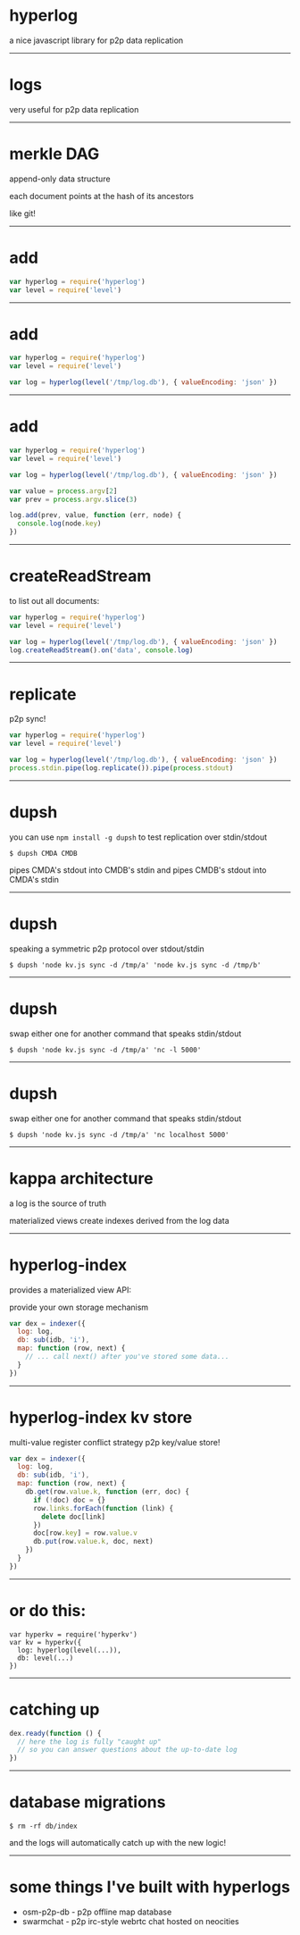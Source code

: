 # hyperlog

a nice javascript library for p2p data replication

---
# logs

very useful for p2p data replication

---
# merkle DAG

append-only data structure

each document points at the hash of its ancestors

like git!

---
# add

``` js
var hyperlog = require('hyperlog')
var level = require('level')
```

---
# add

``` js
var hyperlog = require('hyperlog')
var level = require('level')

var log = hyperlog(level('/tmp/log.db'), { valueEncoding: 'json' })
```

---
# add

``` js
var hyperlog = require('hyperlog')
var level = require('level')

var log = hyperlog(level('/tmp/log.db'), { valueEncoding: 'json' })

var value = process.argv[2]
var prev = process.argv.slice(3)

log.add(prev, value, function (err, node) {
  console.log(node.key)
})
```

---
# createReadStream

to list out all documents:

``` js
var hyperlog = require('hyperlog')
var level = require('level')

var log = hyperlog(level('/tmp/log.db'), { valueEncoding: 'json' })
log.createReadStream().on('data', console.log)
```

---
# replicate

p2p sync!

``` js
var hyperlog = require('hyperlog')
var level = require('level')

var log = hyperlog(level('/tmp/log.db'), { valueEncoding: 'json' })
process.stdin.pipe(log.replicate()).pipe(process.stdout)
```

---
# dupsh

you can use `npm install -g dupsh` to test replication over stdin/stdout

```
$ dupsh CMDA CMDB
```

pipes CMDA's stdout into CMDB's stdin
and pipes CMDB's stdout into CMDA's stdin

---
# dupsh

speaking a symmetric p2p protocol over stdout/stdin

```
$ dupsh 'node kv.js sync -d /tmp/a' 'node kv.js sync -d /tmp/b'
```

---
# dupsh

swap either one for another command that speaks stdin/stdout

```
$ dupsh 'node kv.js sync -d /tmp/a' 'nc -l 5000'
```

---
# dupsh

swap either one for another command that speaks stdin/stdout

```
$ dupsh 'node kv.js sync -d /tmp/a' 'nc localhost 5000'
```

---
# kappa architecture

a log is the source of truth

materialized views create indexes derived from the log data

---
# hyperlog-index

provides a materialized view API:

provide your own storage mechanism

``` js
var dex = indexer({
  log: log,
  db: sub(idb, 'i'),
  map: function (row, next) {
    // ... call next() after you've stored some data...
  }
})
```

---
# hyperlog-index kv store

multi-value register conflict strategy
p2p key/value store!

``` js
var dex = indexer({
  log: log,
  db: sub(idb, 'i'),
  map: function (row, next) {
    db.get(row.value.k, function (err, doc) {
      if (!doc) doc = {}
      row.links.forEach(function (link) {
        delete doc[link]
      })
      doc[row.key] = row.value.v
      db.put(row.value.k, doc, next)
    })
  }
})
```

---
# or do this:

```
var hyperkv = require('hyperkv')
var kv = hyperkv({
  log: hyperlog(level(...)),
  db: level(...)
})
```

---
# catching up

``` js
dex.ready(function () {
  // here the log is fully "caught up"
  // so you can answer questions about the up-to-date log
})
```

---
# database migrations

```
$ rm -rf db/index
```

and the logs will automatically catch up with the new logic!

---
# some things I've built with hyperlogs

* osm-p2p-db - p2p offline map database
* swarmchat - p2p irc-style webrtc chat hosted on neocities

